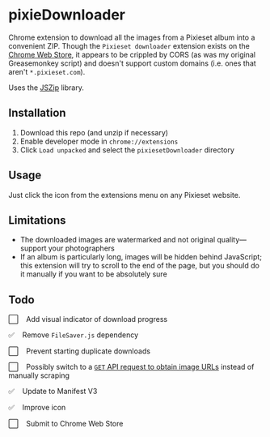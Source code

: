 # pixieDownloader
Chrome extension to download all the images from a Pixieset album into a convenient ZIP. Though the `Pixieset downloader` extension exists on the [Chrome Web Store](https://chrome.google.com/webstore/detail/pixieset-downloader/bcipfhjikcfgalkfhocogafoebfbenle), it appears to be crippled by CORS (as was my original Greasemonkey script) and doesn't support custom domains (i.e. ones that aren't `*.pixieset.com`).

Uses the [JSZip](https://github.com/Stuk/jszip) library.


## Installation
1. Download this repo (and unzip if necessary)
2. Enable developer mode in `chrome://extensions`
3. Click `Load unpacked` and select the `pixiesetDownloader` directory


## Usage
Just click the icon from the extensions menu on any Pixieset website.


## Limitations
* The downloaded images are watermarked and not original quality—support your photographers
* If an album is particularly long, images will be hidden behind JavaScript; this extension will try to scroll to the end of the page, but you should do it manually if you want to be absolutely sure


## Todo
:white_large_square: &nbsp;&nbsp; Add visual indicator of download progress

:white_check_mark:   &nbsp;&nbsp; Remove `FileSaver.js` dependency

:white_large_square: &nbsp;&nbsp; Prevent starting duplicate downloads

:white_large_square: &nbsp;&nbsp; Possibly switch to a [`GET` API request to obtain image URLs](https://gitlab.com/wolkoman/pixieset-downloader/-/blob/master/index.js) instead of manually scraping

:white_check_mark:   &nbsp;&nbsp; Update to Manifest V3

:white_check_mark:   &nbsp;&nbsp; Improve icon

:white_large_square: &nbsp;&nbsp; Submit to Chrome Web Store